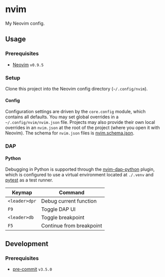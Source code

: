 # nvim

My Neovim config.

## Usage

### Prerequisites

- [Neovim][neovim-home] `v0.9.5`

### Setup

Clone this project into the Neovim config directory (`~/.config/nvim`).

#### Config

Configuration settings are driven by the `core.config` module, which contains all defaults. You
may set global overrides in a `~/.config/nvim/nvim.json` file.  Projects may also provide their own
local overrides in an `nvim.json` at the root of the project (where you open it with Neovim).  The
schema for `nvim.json` files is [nvim.schema.json](./nvim.schema.json).

### DAP

#### Python

Debugging in Python is supported through the [nvim-dap-python][nvim-dap-python-repo] plugin, which
is configured to use a virtual environment located at `./.venv` and [pytest][pytest-repo] as a
test runner.

| Keymap        | Command                  |
| ------------- | ------------------------ |
| `<leader>dpr` | Debug current function   |
| `F9`          | Toggle DAP UI            |
| `<leader>db`  | Toggle breakpoint        |
| `F5`          | Continue from breakpoint |

## Development

### Prerequisites

- [pre-commit](https://pre-commit.com/) `v3.5.0`


[neovim-home]: https://neovim.io
[nvim-dap-python-repo]: https://github.com/mfussenegger/nvim-dap-python
[pytest-repo]: https://github.com/pytest-dev/pytest
